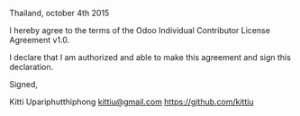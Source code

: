 Thailand, october 4th 2015

I hereby agree to the terms of the Odoo Individual Contributor License
Agreement v1.0.

I declare that I am authorized and able to make this agreement and sign this
declaration.

Signed,

Kitti Upariphutthiphong kittiu@gmail.com https://github.com/kittiu
